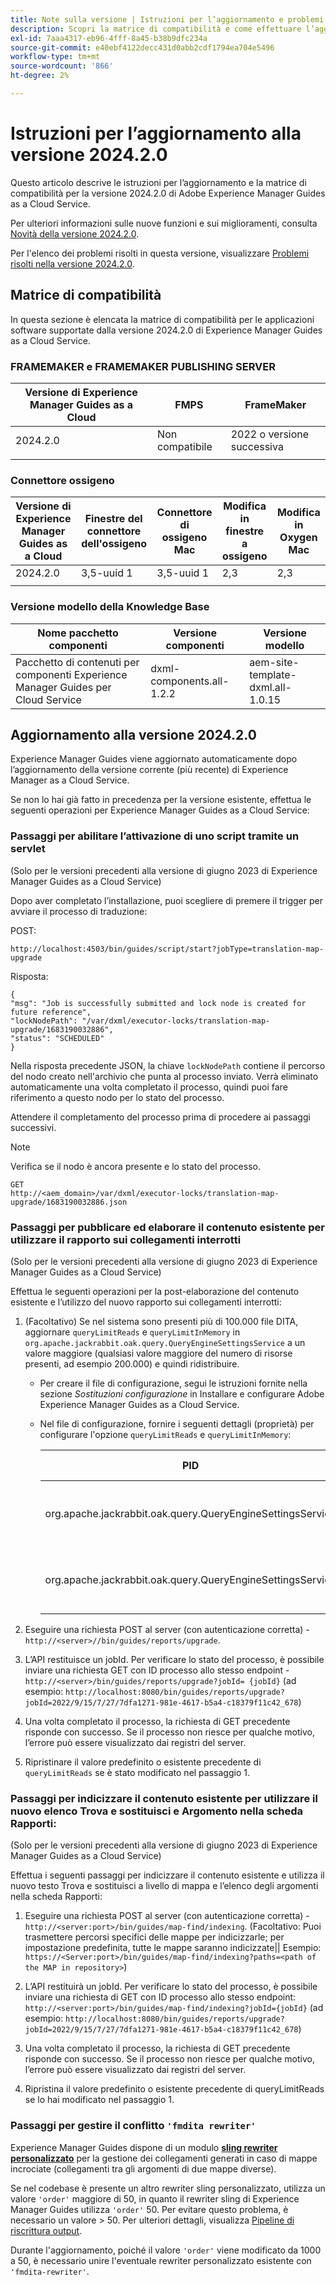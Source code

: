 ```yaml
---
title: Note sulla versione | Istruzioni per l’aggiornamento e problemi risolti in Adobe Experience Manager Guides, versione 2024.2.0
description: Scopri la matrice di compatibilità e come effettuare l’aggiornamento alla versione 2024.2.0 di Adobe Experience Manager Guides as a Cloud Service.
exl-id: 7aaa4317-eb96-4fff-8a45-b38b9dfc234a
source-git-commit: e40ebf4122decc431d0abb2cdf1794ea704e5496
workflow-type: tm+mt
source-wordcount: '866'
ht-degree: 2%

---
```


# Istruzioni per l’aggiornamento alla versione 2024.2.0

Questo articolo descrive le istruzioni per l’aggiornamento e la matrice di compatibilità per la versione 2024.2.0 di Adobe Experience Manager Guides as a Cloud Service.

Per ulteriori informazioni sulle nuove funzioni e sui miglioramenti, consulta [Novità della versione 2024.2.0](whats-new-2024-2-0.md).

Per l&#39;elenco dei problemi risolti in questa versione, visualizzare [Problemi risolti nella versione 2024.2.0](fixed-issues-2024-2-0.md).


## Matrice di compatibilità

In questa sezione è elencata la matrice di compatibilità per le applicazioni software supportate dalla versione 2024.2.0 di Experience Manager Guides as a Cloud Service.

### FRAMEMAKER e FRAMEMAKER PUBLISHING SERVER

| Versione di Experience Manager Guides as a Cloud | FMPS | FrameMaker |
| --- | --- | --- |
| 2024.2.0 | Non compatibile | 2022 o versione successiva |
| | | |


### Connettore ossigeno

| Versione di Experience Manager Guides as a Cloud | Finestre del connettore dell&#39;ossigeno | Connettore di ossigeno Mac | Modifica in finestre a ossigeno | Modifica in Oxygen Mac |
| --- | --- | --- | --- | --- |
| 2024.2.0 | 3,5-uuid 1 | 3,5-uuid 1 | 2,3 | 2,3 |
|  |  |  |  |


### Versione modello della Knowledge Base

| Nome pacchetto componenti | Versione componenti | Versione modello |
|---|---|---|
| Pacchetto di contenuti per componenti Experience Manager Guides per Cloud Service | dxml-components.all-1.2.2 | aem-site-template-dxml.all-1.0.15 |

## Aggiornamento alla versione 2024.2.0

Experience Manager Guides viene aggiornato automaticamente dopo l’aggiornamento della versione corrente (più recente) di Experience Manager as a Cloud Service.


Se non lo hai già fatto in precedenza per la versione esistente, effettua le seguenti operazioni per Experience Manager Guides as a Cloud Service:

### Passaggi per abilitare l’attivazione di uno script tramite un servlet

(Solo per le versioni precedenti alla versione di giugno 2023 di Experience Manager Guides as a Cloud Service)

Dopo aver completato l’installazione, puoi scegliere di premere il trigger per avviare il processo di traduzione:

POST:

```
http://localhost:4503/bin/guides/script/start?jobType=translation-map-upgrade
```

Risposta:

```
{
"msg": "Job is successfully submitted and lock node is created for future reference",
"lockNodePath": "/var/dxml/executor-locks/translation-map-upgrade/1683190032886",
"status": "SCHEDULED"
}
```

Nella risposta precedente JSON, la chiave `lockNodePath` contiene il percorso del nodo creato nell&#39;archivio che punta al processo inviato. Verrà eliminato automaticamente una volta completato il processo, quindi puoi fare riferimento a questo nodo per lo stato del processo.

Attendere il completamento del processo prima di procedere ai passaggi successivi.

>[!NOTE]
>
> Verifica se il nodo è ancora presente e lo stato del processo.

```
GET
http://<aem_domain>/var/dxml/executor-locks/translation-map-upgrade/1683190032886.json
```

### Passaggi per pubblicare ed elaborare il contenuto esistente per utilizzare il rapporto sui collegamenti interrotti

(Solo per le versioni precedenti alla versione di giugno 2023 di Experience Manager Guides as a Cloud Service)

Effettua le seguenti operazioni per la post-elaborazione del contenuto esistente e l’utilizzo del nuovo rapporto sui collegamenti interrotti:

1. (Facoltativo) Se nel sistema sono presenti più di 100.000 file DITA, aggiornare `queryLimitReads` e `queryLimitInMemory` in `org.apache.jackrabbit.oak.query.QueryEngineSettingsService` a un valore maggiore (qualsiasi valore maggiore del numero di risorse presenti, ad esempio 200.000) e quindi ridistribuire.

   - Per creare il file di configurazione, segui le istruzioni fornite nella sezione *Sostituzioni configurazione* in Installare e configurare Adobe Experience Manager Guides as a Cloud Service.
   - Nel file di configurazione, fornire i seguenti dettagli (proprietà) per configurare l&#39;opzione `queryLimitReads` e `queryLimitInMemory`:

     | PID | Chiave proprietà | Valore proprietà |
     |---|---|---|
     | org.apache.jackrabbit.oak.query.QueryEngineSettingsService | queryLimitReads | Valore: 200000 Valore predefinito: 100000 |
     | org.apache.jackrabbit.oak.query.QueryEngineSettingsService | queryLimitInMemory | Valore: 200000 Valore predefinito: 100000 |

1. Eseguire una richiesta POST al server (con autenticazione corretta) - `http://<server>//bin/guides/reports/upgrade`.

1. L’API restituisce un jobId. Per verificare lo stato del processo, è possibile inviare una richiesta GET con ID processo allo stesso endpoint - `http://<server>/bin/guides/reports/upgrade?jobId= {jobId}`
(ad esempio: `http://localhost:8080/bin/guides/reports/upgrade?jobId=2022/9/15/7/27/7dfa1271-981e-4617-b5a4-c18379f11c42_678`)

1. Una volta completato il processo, la richiesta di GET precedente risponde con successo. Se il processo non riesce per qualche motivo, l’errore può essere visualizzato dai registri del server.

1. Ripristinare il valore predefinito o esistente precedente di `queryLimitReads` se è stato modificato nel passaggio 1.

### Passaggi per indicizzare il contenuto esistente per utilizzare il nuovo elenco Trova e sostituisci e Argomento nella scheda Rapporti:

(Solo per le versioni precedenti alla versione di giugno 2023 di Experience Manager Guides as a Cloud Service)

Effettua i seguenti passaggi per indicizzare il contenuto esistente e utilizza il nuovo testo Trova e sostituisci a livello di mappa e l’elenco degli argomenti nella scheda Rapporti:

1. Eseguire una richiesta POST al server (con autenticazione corretta) - `http://<server:port>/bin/guides/map-find/indexing`. (Facoltativo: Puoi trasmettere percorsi specifici delle mappe per indicizzarle; per impostazione predefinita, tutte le mappe saranno indicizzate|| Esempio: `https://<Server:port>/bin/guides/map-find/indexing?paths=<path of the MAP in repository>`)

1. L’API restituirà un jobId. Per verificare lo stato del processo, è possibile inviare una richiesta di GET con ID processo allo stesso endpoint: `http://<server:port>/bin/guides/map-find/indexing?jobId={jobId}` (ad esempio: `http://localhost:8080/bin/guides/reports/upgrade?jobId=2022/9/15/7/27/7dfa1271-981e-4617-b5a4-c18379f11c42_678`)

1. Una volta completato il processo, la richiesta di GET precedente risponde con successo. Se il processo non riesce per qualche motivo, l’errore può essere visualizzato dai registri del server.

1. Ripristina il valore predefinito o esistente precedente di queryLimitReads se lo hai modificato nel passaggio 1.

### Passaggi per gestire il conflitto `'fmdita rewriter'`

Experience Manager Guides dispone di un modulo [**sling rewriter personalizzato**](../cs-install-guide/conf-output-generation.md#custom-rewriter) per la gestione dei collegamenti generati in caso di mappe incrociate (collegamenti tra gli argomenti di due mappe diverse).

Se nel codebase è presente un altro rewriter sling personalizzato, utilizza un valore `'order'` maggiore di 50, in quanto il rewriter sling di Experience Manager Guides utilizza `'order'` 50.  Per evitare questo problema, è necessario un valore > 50. Per ulteriori dettagli, visualizza [Pipeline di riscrittura output](https://sling.apache.org/documentation/bundles/output-rewriting-pipelines-org-apache-sling-rewriter.html).

Durante l&#39;aggiornamento, poiché il valore `'order'` viene modificato da 1000 a 50, è necessario unire l&#39;eventuale rewriter personalizzato esistente con `'fmdita-rewriter'`.
